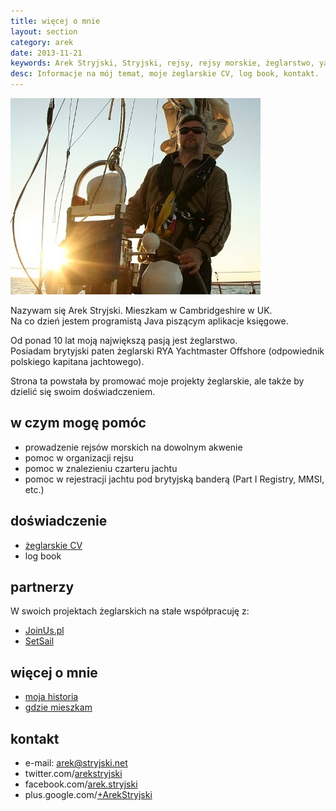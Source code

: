```yaml
---
title: więcej o mnie
layout: section
category: arek
date: 2013-11-21
keywords: Arek Stryjski, Stryjski, rejsy, rejsy morskie, żeglarstwo, yachting, jachting, prowadzenie rejsów morskich, czarteru jachtu, rejestracji jachtu
desc: Informacje na mój temat, moje żeglarskie CV, log book, kontakt. 
---
```

![Arek Stryjski](/img/ja/szkocja.jpg)

Nazywam się Arek Stryjski. Mieszkam w Cambridgeshire w UK.  
Na co dzień jestem programistą Java piszącym aplikacje księgowe.

Od ponad 10 lat moją największą pasją jest żeglarstwo.  
Posiadam brytyjski paten żeglarski RYA Yachtmaster Offshore (odpowiednik polskiego kapitana jachtowego).

Strona ta powstała by promować moje projekty żeglarskie, ale także by dzielić się swoim doświadczeniem.

w czym mogę pomóc
------------------
* prowadzenie rejsów morskich na dowolnym akwenie
* pomoc w organizacji rejsu
* pomoc w znalezieniu czarteru jachtu
* pomoc w rejestracji jachtu pod brytyjską banderą (Part I Registry, MMSI, etc.)  


doświadczenie 
--------------
* [żeglarskie CV](/sailing-cv)
* log book


partnerzy
----------
W swoich projektach żeglarskich na stałe współpracuję z:

* [JoinUs.pl](http://www.joinus.pl)
* [SetSail](http://www.rejsbus.co.uk/klub/)


więcej o mnie
--------------
* [moja historia](/o-mnie)
* [gdzie mieszkam](/fenland)


kontakt
--------
* e-mail: [&#x61;&#114;&#101;&#x6b;&#64;&#x73;&#x74;&#x72;&#121;&#106;&#x73;&#107;&#x69;&#x2e;&#x6e;&#101;&#116;](https://stryjski.net/arek/email.html)
* twitter.com/[arekstryjski](https://twitter.com/arekstryjski)
* facebook.com/[arek.stryjski](https://www.facebook.com/arek.stryjski)
* plus.google.com/[+ArekStryjski](https://plus.google.com/+ArekStryjski)


